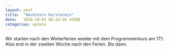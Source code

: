 ```yaml
---
layout: post
title:  "Nächstern Kurstermin"
date:   2018-10-01 08:24:10 +0200
categories: update
---
```

Wir starten nach den Winterferien wieder mit dem Programmierkurs am 17.1. Also erst in der zweiten Woche nach den Ferien. Bis dann.
